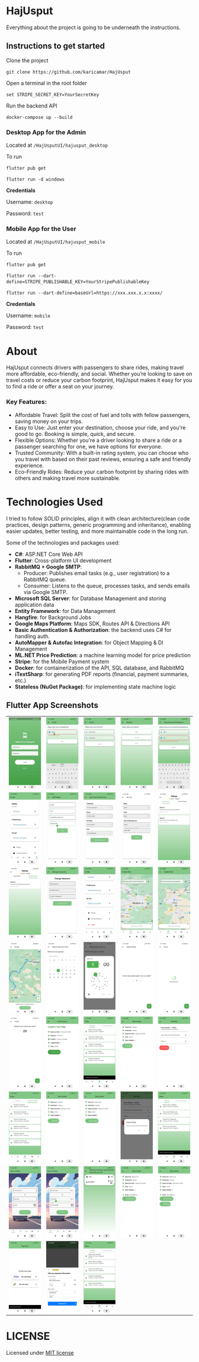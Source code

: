 # HajUsput
Everything about the project is going to be underneath the instructions.
## Instructions to get started
Clone the project
```
git clone https://github.com/karicamar/HajUsput
```
Open a terminal in the root folder
```
set STRIPE_SECRET_KEY=YourSecretKey
```
Run the backend API
```
docker-compose up --build
```
### Desktop App for the Admin
Located at ```/HajUsputUI/hajusput_desktop```

To run
```
flutter pub get
```
```
flutter run -d windows
```
**Credentials**

Username: ```desktop```

Password: ```test```

### Mobile App for the User
Located at ```/HajUsputUI/hajusput_mobile```

To run
```
flutter pub get
```
```
flutter run --dart-define=STRIPE_PUBLISHABLE_KEY=YourStripePublishableKey
```
```
flutter run --dart-define=baseUrl=https://xxx.xxx.x.x:xxxx/
```
**Credentials**

Username: ```mobile```

Password: ```test```

# About
HajUsput connects drivers with passengers to share rides, making travel more affordable, eco-friendly, and social. Whether you’re looking to save on travel costs or reduce your carbon footprint, HajUsput makes it easy for you to find a ride or offer a seat on your journey.
### Key Features:
- Affordable Travel: Split the cost of fuel and tolls with fellow passengers, saving money on your trips.
- Easy to Use: Just enter your destination, choose your ride, and you're good to go. Booking is simple, quick, and secure.
- Flexible Options: Whether you're a driver looking to share a ride or a passenger searching for one, we have options for everyone.
- Trusted Community: With a built-in rating system, you can choose who you travel with based on their past reviews, ensuring a safe and friendly experience.
- Eco-Friendly Rides: Reduce your carbon footprint by sharing rides with others and making travel more sustainable.
# Technologies Used
I tried to follow SOLID principles, align it with clean architecture(clean code practices, design patterns, generic programming and inheritance), enabling easier updates, better testing, and more maintainable code in the long run.

Some of the technologies and packages used: 
- **C#**: ASP.NET Core Web API
- **Flutter**: Cross-platform UI development
- **RabbitMQ + Google SMTP**:
  - Producer: Publishes email tasks (e.g., user registration) to a RabbitMQ queue.
  - Consumer: Listens to the queue, processes tasks, and sends emails via Google SMTP.
- **Microsoft SQL Server**: for Database Management and storing application data
- **Entity Framework**: for Data Management
- **Hangfire**: for Background Jobs
- **Google Maps Platform**: Maps SDK, Routes API & Directions API
- **Basic Authentication & Authorization**: the backend uses C# for handling auth.
- **AutoMapper & Autofac Integration**: for Object Mapping & DI Management
- **ML.NET Price Prediction**: a machine learning model for price prediction
- **Stripe**: for the Mobile Payment system
- **Docker**: for containerization of the API, SQL database, and RabbitMQ
- **iTextSharp**: for generating PDF reports (financial, payment summaries, etc.)
- **Stateless (NuGet Package)**: for implementing state machine logic

## Flutter App Screenshots

<table>
  <tr>
    <td><img src="screenshots/Screenshot_2025-02-11-13-56-32-867_com.example.hajusput_mobile.jpg" width=200></td>
    <td><img src="screenshots/Screenshot_2025-02-11-13-57-34-586_com.example.hajusput_mobile.jpg" width=200></td>
    <td><img src="screenshots/Screenshot_2025-02-11-13-57-52-543_com.example.hajusput_mobile.jpg" width=200></td>
    <td><img src="screenshots/Screenshot_2025-02-11-13-58-08-714_com.example.hajusput_mobile.jpg" width=200></td>
    <td><img src="screenshots/Screenshot_2025-02-11-13-59-03-831_com.example.hajusput_mobile.jpg" width=200></td>
  </tr>
  <tr>
    <td><img src="screenshots/Screenshot_2025-02-11-14-05-08-850_com.example.hajusput_mobile.jpg" width=200></td>
    <td><img src="screenshots/Screenshot_2025-02-11-14-05-44-006_com.example.hajusput_mobile.jpg" width=200></td>
    <td><img src="screenshots/Screenshot_2025-02-11-14-05-58-798_com.example.hajusput_mobile.jpg" width=200></td>
    <td><img src="screenshots/Screenshot_2025-02-11-14-06-08-585_com.example.hajusput_mobile.jpg" width=200></td>
    <td><img src="screenshots/Screenshot_2025-02-11-14-06-33-806_com.example.hajusput_mobile.jpg" width=200></td>
  </tr>
  <tr>
    <td><img src="screenshots/Screenshot_2025-02-11-14-06-37-364_com.example.hajusput_mobile.jpg" width=200></td>
    <td><img src="screenshots/Screenshot_2025-02-11-14-06-42-367_com.example.hajusput_mobile.jpg" width=200></td>
    <td><img src="screenshots/Screenshot_2025-02-11-14-06-50-219_com.example.hajusput_mobile.jpg" width=200></td>
    <td><img src="screenshots/Screenshot_2025-02-11-16-36-36-938_com.example.hajusput_mobile.jpg" width=200></td>
    <td><img src="screenshots/Screenshot_2025-02-11-16-36-48-419_com.example.hajusput_mobile.jpg" width=200></td>
  </tr>
  <tr>
    <td><img src="screenshots/Screenshot_2025-02-11-16-36-52-181_com.example.hajusput_mobile.jpg" width=200></td>
    <td><img src="screenshots/Screenshot_2025-02-11-16-36-57-507_com.example.hajusput_mobile.jpg" width=200></td>
    <td><img src="screenshots/Screenshot_2025-02-11-16-37-13-335_com.example.hajusput_mobile.jpg" width=200></td>
    <td><img src="screenshots/Screenshot_2025-02-11-16-37-17-444_com.example.hajusput_mobile.jpg" width=200></td>
    <td><img src="screenshots/Screenshot_2025-02-11-16-37-21-777_com.example.hajusput_mobile.jpg" width=200></td>
  </tr>
  <tr>
    <td><img src="screenshots/Screenshot_2025-02-11-16-37-39-380_com.example.hajusput_mobile.jpg" width=200></td>
    <td><img src="screenshots/Screenshot_2025-02-11-16-37-43-138_com.example.hajusput_mobile.jpg" width=200></td>
    <td><img src="screenshots/Screenshot_2025-02-11-16-37-56-572_com.example.hajusput_mobile.jpg" width=200></td>
    <td><img src="screenshots/Screenshot_2025-02-11-16-38-08-297_com.example.hajusput_mobile.jpg" width=200></td>
    <td><img src="screenshots/Screenshot_2025-02-11-16-38-12-136_com.example.hajusput_mobile.jpg" width=200></td>
  </tr>
  <tr>
    <td><img src="screenshots/Screenshot_2025-02-11-16-38-18-781_com.example.hajusput_mobile.jpg" width=200></td>
    <td><img src="screenshots/Screenshot_2025-02-11-16-38-28-099_com.example.hajusput_mobile.jpg" width=200></td>
    <td><img src="screenshots/Screenshot_2025-02-11-16-38-33-120_com.example.hajusput_mobile.jpg" width=200></td>
    <td><img src="screenshots/Screenshot_2025-02-11-16-38-43-973_com.example.hajusput_mobile.jpg" width=200></td>
    <td><img src="screenshots/Screenshot_2025-02-11-16-38-50-499_com.example.hajusput_mobile.jpg" width=200></td>
  </tr>
  <tr>
    <td><img src="screenshots/Screenshot_2025-02-11-16-44-31-036_com.example.hajusput_mobile.jpg" width=200></td>
    <td><img src="screenshots/Screenshot_2025-02-11-16-46-15-352_com.example.hajusput_mobile.jpg" width=200></td>
    <td><img src="screenshots/Screenshot_2025-02-11-16-46-47-177_com.example.hajusput_mobile.jpg" width=200></td>
    <td><img src="screenshots/Screenshot_2025-02-11-16-46-53-316_com.example.hajusput_mobile.jpg" width=200></td>
    <td><img src="screenshots/Screenshot_2025-02-11-17-38-40-433_com.example.hajusput_mobile.jpg" width=200></td>
  </tr>
  <tr>
    <td><img src="screenshots/Screenshot_2025-02-11-17-38-48-073_com.example.hajusput_mobile.jpg" width=200></td>
    <td><img src="screenshots/Screenshot_2025-02-11-17-39-28-053_com.example.hajusput_mobile.jpg" width=200></td>
    <td><img src="screenshots/Screenshot_2025-02-11-17-39-42-125_com.example.hajusput_mobile.jpg" width=200></td>
  </tr>
</table>



# LICENSE
Licensed under [MIT license](LICENSE)

